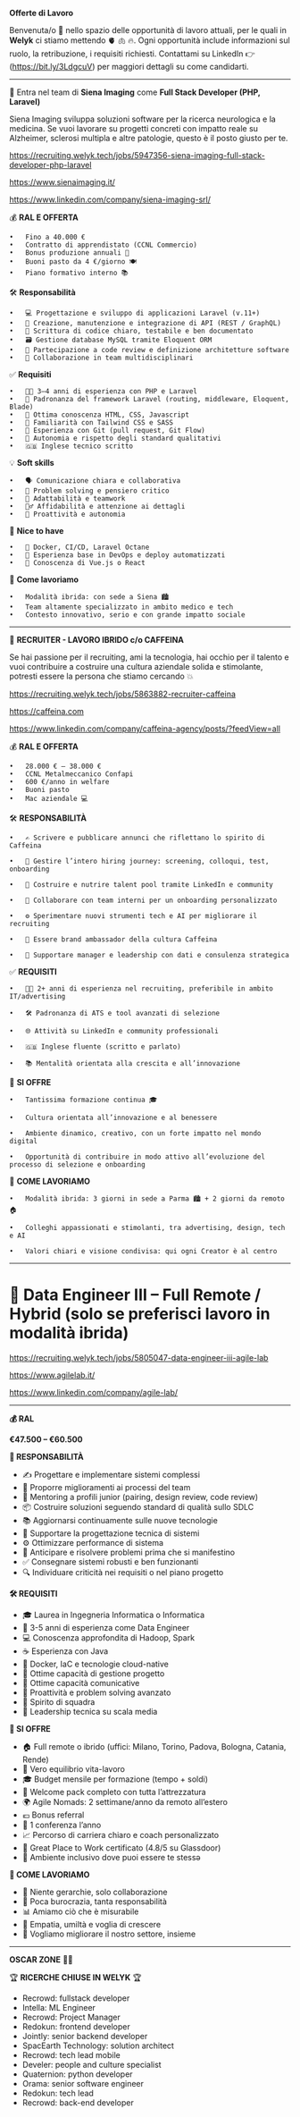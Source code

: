 
**Offerte di Lavoro**

Benvenuta/o 🖖 nello spazio delle opportunità di lavoro attuali, per le quali in **Welyk** ci stiamo mettendo 🫀 🫁 🔥. Ogni opportunità include informazioni sul ruolo, la retribuzione, i requisiti richiesti.
Contattami su LinkedIn 👉 (https://bit.ly/3LdgcuV) per maggiori dettagli su come candidarti.


---



🧠 Entra nel team di **Siena Imaging** come **Full Stack Developer (PHP, Laravel)**

Siena Imaging sviluppa soluzioni software per la ricerca neurologica e la medicina. Se vuoi lavorare su progetti concreti con impatto reale su Alzheimer, sclerosi multipla e altre patologie, questo è il posto giusto per te.




https://recruiting.welyk.tech/jobs/5947356-siena-imaging-full-stack-developer-php-laravel

https://www.sienaimaging.it/

https://www.linkedin.com/company/siena-imaging-srl/





💰 **RAL E OFFERTA**

	•	Fino a 40.000 €
	•	Contratto di apprendistato (CCNL Commercio)
	•	Bonus produzione annuali 🎯
	•	Buoni pasto da 4 €/giorno 🍽
	•	Piano formativo interno 📚



🛠 **Responsabilità**

	•	💻 Progettazione e sviluppo di applicazioni Laravel (v.11+)
	•	🔧 Creazione, manutenzione e integrazione di API (REST / GraphQL)
	•	🧪 Scrittura di codice chiaro, testabile e ben documentato
	•	🗃 Gestione database MySQL tramite Eloquent ORM
	•	🔄 Partecipazione a code review e definizione architetture software
	•	🤝 Collaborazione in team multidisciplinari



✅ **Requisiti**

	•	🧑‍💻 3–4 anni di esperienza con PHP e Laravel
	•	🎯 Padronanza del framework Laravel (routing, middleware, Eloquent, Blade)
	•	💅 Ottima conoscenza HTML, CSS, Javascript
	•	🎨 Familiarità con Tailwind CSS e SASS
	•	🔁 Esperienza con Git (pull request, Git Flow)
	•	🧠 Autonomia e rispetto degli standard qualitativi
	•	🇬🇧 Inglese tecnico scritto



💡 **Soft skills**

	•	🗣 Comunicazione chiara e collaborativa
	•	🤔 Problem solving e pensiero critico
	•	🧩 Adattabilità e teamwork
	•	🕵️‍♂️ Affidabilità e attenzione ai dettagli
	•	🚀 Proattività e autonomia


🌟 **Nice to have**

	•	🐳 Docker, CI/CD, Laravel Octane
	•	🔄 Esperienza base in DevOps e deploy automatizzati
	•	🧱 Conoscenza di Vue.js o React



🏡 **Come lavoriamo**

	•	Modalità ibrida: con sede a Siena 🏙 
	•	Team altamente specializzato in ambito medico e tech
	•	Contesto innovativo, serio e con grande impatto sociale


---



💼  **RECRUITER - LAVORO IBRIDO c/o CAFFEINA**


Se hai passione per il recruiting, ami la tecnologia, hai occhio per il talento e vuoi contribuire a costruire una cultura aziendale solida e stimolante, potresti essere la persona che stiamo cercando 💥



https://recruiting.welyk.tech/jobs/5863882-recruiter-caffeina

https://caffeina.com

https://www.linkedin.com/company/caffeina-agency/posts/?feedView=all





💰 **RAL E OFFERTA**

	•	28.000 € – 38.000 €
	•	CCNL Metalmeccanico Confapi
	•	600 €/anno in welfare
	•	Buoni pasto
	•	Mac aziendale 💻



🛠 **RESPONSABILITÀ**

	•	✍️ Scrivere e pubblicare annunci che riflettano lo spirito di Caffeina
 
	•	📅 Gestire l’intero hiring journey: screening, colloqui, test, onboarding
 
	•	🌱 Costruire e nutrire talent pool tramite LinkedIn e community
 
	•	🤝 Collaborare con team interni per un onboarding personalizzato
 
	•	⚙️ Sperimentare nuovi strumenti tech e AI per migliorare il recruiting
 
	•	🎤 Essere brand ambassador della cultura Caffeina
 
	•	🧠 Supportare manager e leadership con dati e consulenza strategica
 

✅ **REQUISITI**

	•	🧑‍💼 2+ anni di esperienza nel recruiting, preferibile in ambito IT/advertising
 
	•	🛠 Padronanza di ATS e tool avanzati di selezione
 
	•	🌐 Attività su LinkedIn e community professionali
 
	•	🇬🇧 Inglese fluente (scritto e parlato)
 
	•	📚 Mentalità orientata alla crescita e all’innovazione


🎁 **SI OFFRE**

	•	Tantissima formazione continua 🎓
 
	•	Cultura orientata all’innovazione e al benessere
 
	•	Ambiente dinamico, creativo, con un forte impatto nel mondo digital
 
	•	Opportunità di contribuire in modo attivo all’evoluzione del processo di selezione e onboarding


🏡 **COME LAVORIAMO**

	•	Modalità ibrida: 3 giorni in sede a Parma 🏙 + 2 giorni da remoto 🏠
 
	•	Colleghi appassionati e stimolanti, tra advertising, design, tech e AI
 
	•	Valori chiari e visione condivisa: qui ogni Creator è al centro



---


# 💼 Data Engineer III – Full Remote / Hybrid (solo se preferisci lavoro in modalità ibrida)



https://recruiting.welyk.tech/jobs/5805047-data-engineer-iii-agile-lab

https://www.agilelab.it/

https://www.linkedin.com/company/agile-lab/

---

**💰 RAL**  

**€47.500 – €60.500**


**🧠 RESPONSABILITÀ**

- ✍️ Progettare e implementare sistemi complessi  
- 🔁 Proporre miglioramenti ai processi del team  
- 🤝 Mentoring a profili junior (pairing, design review, code review)  
- 📦 Costruire soluzioni seguendo standard di qualità sullo SDLC  
- 📚 Aggiornarsi continuamente sulle nuove tecnologie  
- 🧱 Supportare la progettazione tecnica di sistemi  
- ⚙️ Ottimizzare performance di sistema  
- 🚨 Anticipare e risolvere problemi prima che si manifestino  
- ✅ Consegnare sistemi robusti e ben funzionanti  
- 🔍 Individuare criticità nei requisiti o nel piano progetto


**🛠️ REQUISITI**

- 🎓 Laurea in Ingegneria Informatica o Informatica  
- 🧪 3-5 anni di esperienza come Data Engineer  
- 💻 Conoscenza approfondita di Hadoop, Spark  
- ☕ Esperienza con Java  
- 🐳 Docker, IaC e tecnologie cloud-native  
- 📅 Ottime capacità di gestione progetto  
- 💬 Ottime capacità comunicative  
- 🧠 Proattività e problem solving avanzato  
- 🔗 Spirito di squadra  
- 🧩 Leadership tecnica su scala media


**🙌 SI OFFRE**

- 🏠 Full remote o ibrido (uffici: Milano, Torino, Padova, Bologna, Catania, Rende)  
- 🧘 Vero equilibrio vita-lavoro  
- 🎓 Budget mensile per formazione (tempo + soldi)  
- 🎁 Welcome pack completo con tutta l’attrezzatura  
- 🌍 Agile Nomads: 2 settimane/anno da remoto all’estero  
- 💶 Bonus referral  
- 🎤 1 conferenza l’anno  
- 📈 Percorso di carriera chiaro e coach personalizzato  
- 💚 Great Place to Work certificato (4.8/5 su Glassdoor)  
- 🌈 Ambiente inclusivo dove puoi essere te stessə


**🤝 COME LAVORIAMO**

- 🔄 Niente gerarchie, solo collaborazione  
- 🧭 Poca burocrazia, tanta responsabilità  
- 📊 Amiamo ciò che è misurabile  
- 💬 Empatia, umiltà e voglia di crescere  
- 🧠 Vogliamo migliorare il nostro settore, insieme


---  


**OSCAR ZONE** ✌🏼

🏆 **RICERCHE CHIUSE IN WELYK** 🏆

- Recrowd: fullstack developer
- Intella: ML Engineer
- Recrowd: Project Manager
- Redokun: frontend developer
- Jointly: senior backend developer
- SpacEarth Technology: solution architect
- Recrowd: tech lead mobile
- Develer: people and culture specialist
- Quaternion: python developer
- Orama: senior software engineer
- Redokun: tech lead
- Recrowd: back-end developer
